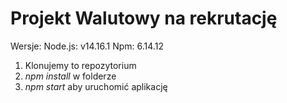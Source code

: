 # Projekt Walutowy na rekrutację

Wersje:
Node.js: v14.16.1
Npm: 6.14.12

1. Klonujemy to repozytorium
2. _npm install_ w folderze
3. _npm start_ aby uruchomić aplikację
